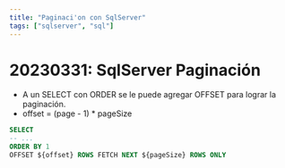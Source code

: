 ```yaml
---
title: "Paginaci'on con SqlServer"
tags: ["sqlserver", "sql"]
---
```


# 20230331: SqlServer Paginación

<TagsLinks />

- A un SELECT con ORDER se le puede agregar OFFSET para lograr la paginación.
- offset = (page - 1) * pageSize

```SQL
SELECT 
-- ...
ORDER BY 1
OFFSET ${offset} ROWS FETCH NEXT ${pageSize} ROWS ONLY
```